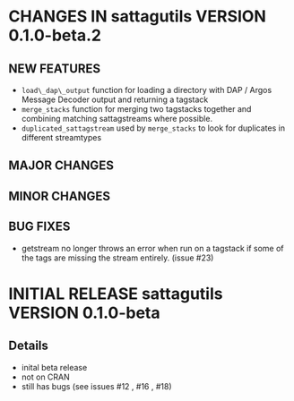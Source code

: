 # CHANGES IN sattagutils VERSION 0.1.0-beta.2

## NEW FEATURES
- `load\_dap\_output` function for loading a directory with DAP / Argos Message Decoder output and returning a tagstack
- `merge_stacks` function for merging two tagstacks together and combining matching sattagstreams where possible.
- `duplicated_sattagstream` used by `merge_stacks` to look for duplicates in different streamtypes

## MAJOR CHANGES

## MINOR CHANGES

## BUG FIXES
- getstream no longer throws an error when run on a tagstack if some of the tags are missing the stream entirely. (issue #23)

# INITIAL RELEASE sattagutils VERSION 0.1.0-beta

## Details
- inital beta release
- not on CRAN
- still has bugs (see issues #12 , #16 , #18)

